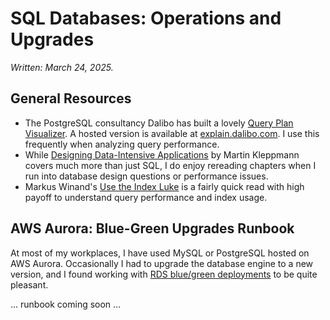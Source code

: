 # SQL Databases: Operations and Upgrades

_Written: March 24, 2025._

## General Resources
- The PostgreSQL consultancy Dalibo has built a lovely [Query Plan Visualizer](https://github.com/dalibo/pev2). A hosted version is available at [explain.dalibo.com](https://explain.dalibo.com/). I use this frequently when analyzing query performance.
- While [Designing Data-Intensive Applications](https://www.oreilly.com/library/view/designing-data-intensive-applications/9781491903063/) by  Martin Kleppmann covers much more than just SQL, I do enjoy rereading chapters when I run into database design questions or performance issues.
- Markus Winand's [Use the Index Luke](https://use-the-index-luke.com/) is a fairly quick read with high payoff to understand query performance and index usage.


## AWS Aurora: Blue-Green Upgrades Runbook

At most of my workplaces, I have used MySQL or PostgreSQL hosted on AWS Aurora. Occasionally I had to upgrade the database engine to a new version, and I found working with [RDS blue/green deployments](https://docs.aws.amazon.com/AmazonRDS/latest/AuroraUserGuide/blue-green-deployments.html) to be quite pleasant. 

... runbook coming soon ...
